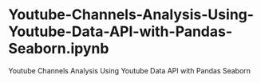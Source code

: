 # Youtube-Channels-Analysis-Using-Youtube-Data-API-with-Pandas-Seaborn.ipynb
Youtube Channels Analysis Using Youtube Data API with Pandas Seaborn
